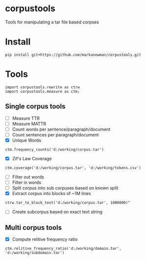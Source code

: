 # corpustools

Tools for manipulating a tar file based corpses

# Install

```{shell}
pip install git+https://github.com/markanewman/corpustools.git
```

# Tools

```{py}
import corpustools.rewrite as ctrw
import corpustools.measure as ctm;
```

## Single corpus tools

- [ ] Measure TTR
- [ ] Measure MATTR
- [ ] Count words per sentence/paragraph/document
- [ ] Count sentences per paragraph/document
- [x] Unique Words
```{py}
ctm.frequency_counts('d:/working/corpus.tar')
```
- [x] Zif's Law Coverage
```{py}
ctm.coverage('d:/working/corpus.tar', 'd:/working/tokens.csv')
```
- [ ] Filter out words
- [ ] Filter in words
- [ ] Split corpus into sub corpuses based on known split
- [x] Extract corpus into blocks of ~1M lines
```{py}
ctrw.tar_to_block_text('d:/working/corpus.tar', 1000000)"
```
- [ ] Create subcorpus based on exact text string

## Multi corpus tools

- [x] Compute relitive frequency ratio
```{py}
ctm.relitive_frequency_ratio('d:/working/domain.tar', 'd:/working/subdomain.tar')
```
